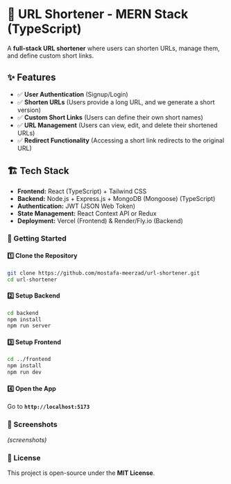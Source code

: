 # 📌 URL Shortener - MERN Stack (TypeScript)

A **full-stack URL shortener** where users can shorten URLs, manage them, and define custom short links.

## ✨ Features

- ✅ **User Authentication** (Signup/Login)
- ✅ **Shorten URLs** (Users provide a long URL, and we generate a short version)
- ✅ **Custom Short Links** (Users can define their own short names)
- ✅ **URL Management** (Users can view, edit, and delete their shortened URLs)
- ✅ **Redirect Functionality** (Accessing a short link redirects to the original URL)

## 🏗 Tech Stack

- **Frontend:** React (TypeScript) + Tailwind CSS
- **Backend:** Node.js + Express.js + MongoDB (Mongoose) (TypeScript)
- **Authentication:** JWT (JSON Web Token)
- **State Management:** React Context API or Redux
- **Deployment:** Vercel (Frontend) & Render/Fly.io (Backend)

### 🚀 Getting Started

#### 1️⃣ Clone the Repository

```sh
git clone https://github.com/mostafa-meerzad/url-shortener.git
cd url-shortener
```

#### 2️⃣ Setup Backend

```sh
cd backend
npm install
npm run server
```

#### 3️⃣ Setup Frontend

```sh
cd ../frontend
npm install
npm run dev
```

#### 4️⃣ Open the App

Go to **`http://localhost:5173`**

### 📸 Screenshots

_(screenshots)_

### 📜 License

This project is open-source under the **MIT License**.
